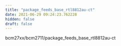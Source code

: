 ```yaml
---
title: "package_feeds_base_rtl8812au-ct"
date: 2021-06-29 09:24:23.762228
hidden: false
draft: false
---
```


bcm27xx/bcm2711/package_feeds_base_rtl8812au-ct

